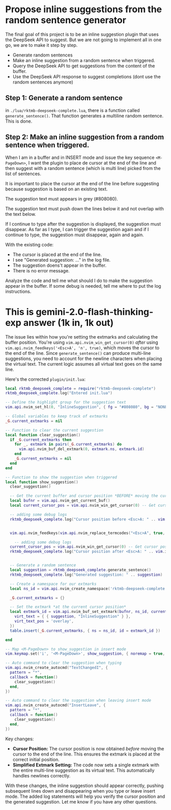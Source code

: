 # Propose inline suggestions from the random sentence generator

The final goal of this project is to be an inline suggestion plugin that uses the DeepSeek API to suggest.
But we are not going to implement all in one go, we are to make it step by step.

- Generate random sentences
- Make an inline suggestion from a random sentence when triggered.
- Query the DeepSeek API to get suggestions from the content of the buffer.
- Use the DeepSeek API response to suggest completions (dont use the random sentences anymore)

## Step 1: Generate a random sentence

in `./lua/rktmb-deepseek-complete.lua`, there is a function called `generate_sentence()`.
That function generates a multiline random sentence.
This is done.

## Step 2: Make an inline  suggestion from a random sentence when triggered.

When I am in a buffer and in INSERT mode and issue the key sequence `<M-PageDown>`,
I want the plugin to place de cursor at the end of the line and then suggest with a random sentence (which is multi line) picked from the list of sentences.

It is important to place the cursor at the end of the line before suggesting because suggestion is based on an existing text.

The suggestion text must appears in grey (#808080).

The suggestion text must push down the lines below it and not overlap with the text below.

If I continue to type after the suggestion is displayed, the suggestion must disappear.
As far as I type, I can trigger the suggestion again and if I continue to type, the suggestion must disappear, again and again.

With the existing code:
- The cursor is placed at the end of the line.
- I see "Generated suggestion: ..." in the log file.
- The suggestion doens't appear in the buffer.
- There is no error message.

Analyze the code and tell me what should I do to make the suggestion appear in the buffer.
If some debug is needed, tell me where to put the log instructions.



# This is gemini-2.0-flash-thinking-exp answer (1k in, 1k out)

The issue lies within how you're setting the extmarks and calculating the buffer position.  You're using `vim.api.nvim_win_get_cursor(0)` *after* using `vim.api.nvim_feedkeys('<Esc>A', 'n', true)`, which moves the cursor to the end of the line.  Since `generate_sentence()` can produce multi-line suggestions, you need to account for the newline characters when placing the virtual text. The current logic assumes all virtual text goes on the same line.

Here's the corrected `plugin/init.lua`:

```lua
local rktmb_deepseek_complete = require("rktmb-deepseek-complete")
rktmb_deepseek_complete.log("Entered init.lua")

-- Define the highlight group for the suggestion text
vim.api.nvim_set_hl(0, "InlineSuggestion", { fg = "#808080", bg = "NONE" })

-- Global variables to keep track of extmarks
_G.current_extmarks = nil

-- Function to clear the current suggestion
local function clear_suggestion()
  if _G.current_extmarks then
    for _, extmark in pairs(_G.current_extmarks) do
      vim.api.nvim_buf_del_extmark(0, extmark.ns, extmark.id)
    end
    _G.current_extmarks = nil
  end
end

-- Function to show the suggestion when triggered
local function show_suggestion()
  clear_suggestion()

  -- Get the current buffer and cursor position *BEFORE* moving the cursor
  local bufnr = vim.api.nvim_get_current_buf()
  local current_cursor_pos = vim.api.nvim_win_get_cursor(0) -- Get cursor pos before moving

  -- adding some debug logs
  rktmb_deepseek_complete.log("Cursor position before <Esc>A: " .. vim.inspect(current_cursor_pos))


  vim.api.nvim_feedkeys(vim.api.nvim_replace_termcodes("<Esc>A", true, false, true), 'n', true)

    -- adding some debug logs
  current_cursor_pos = vim.api.nvim_win_get_cursor(0) -- Get cursor pos before moving
  rktmb_deepseek_complete.log("Cursor position after <Esc>A: " .. vim.inspect(current_cursor_pos))


  -- Generate a random sentence
  local suggestion = rktmb_deepseek_complete.generate_sentence()
  rktmb_deepseek_complete.log("Generated suggestion: " .. suggestion)

  -- Create a namespace for our extmarks
  local ns_id = vim.api.nvim_create_namespace('rktmb-deepseek-complete')

  _G.current_extmarks = {}

  -- Set the extmark *at the current cursor position*
  local extmark_id = vim.api.nvim_buf_set_extmark(bufnr, ns_id, current_cursor_pos[1] - 1, current_cursor_pos[2] - 1, {
    virt_text = { { suggestion, "InlineSuggestion" } },
    virt_text_pos = 'overlay',
  })
  table.insert(_G.current_extmarks, { ns = ns_id, id = extmark_id })

end

-- Map <M-PageDown> to show_suggestion in insert mode
vim.keymap.set('i', '<M-PageDown>', show_suggestion, { noremap = true, silent = true })

-- Auto command to clear the suggestion when typing
vim.api.nvim_create_autocmd("TextChangedI", {
  pattern = "*",
  callback = function()
    clear_suggestion()
  end,
})

-- Auto command to clear the suggestion when leaving insert mode
vim.api.nvim_create_autocmd("InsertLeave", {
  pattern = "*",
  callback = function()
    clear_suggestion()
  end,
})
```

Key changes:

* **Cursor Position:** The cursor position is now obtained *before* moving the cursor to the end of the line. This ensures the extmark is placed at the correct initial position.
* **Simplified Extmark Setting:** The code now sets a single extmark with the entire multi-line suggestion as its virtual text.  This automatically handles newlines correctly.



With these changes, the inline suggestion should appear correctly, pushing subsequent lines down and disappearing when you type or leave insert mode.  The added log statements will help you verify the cursor position and the generated suggestion.  Let me know if you have any other questions.

